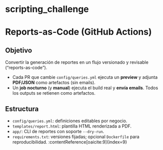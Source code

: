 # scripting_challenge
# Reports-as-Code (GitHub Actions)

## Objetivo
Convertir la generación de reportes en un flujo versionado y revisable (“reports-as-code”).
- Cada PR que cambie `config/queries.yml` ejecuta un **preview** y adjunta **PDF/JSON** como artefactos (sin emails).
- Un **job nocturno** (y **manual**) ejecuta el build real y **envía emails**. Todos los outputs se retienen como artefactos. 

## Estructura
- `config/queries.yml`: definiciones editables por negocio.
- `templates/report.html`: plantilla HTML renderizada a PDF.
- `app/`: CLI de reportes con soporte `--dry-run`.
- `requirements.txt`: versiones fijadas; opcional `Dockerfile` para reproducibilidad. :contentReference[oaicite:9]{index=9}
